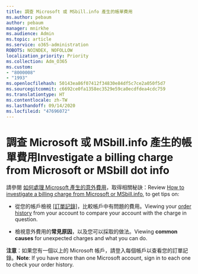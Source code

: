 ```yaml
---
title: 調查 Microsoft 或 MSbill.info 產生的帳單費用
ms.author: pebaum
author: pebaum
manager: mnirkhe
ms.audience: Admin
ms.topic: article
ms.service: o365-administration
ROBOTS: NOINDEX, NOFOLLOW
localization_priority: Priority
ms.collection: Adm_O365
ms.custom:
- "8000008"
- "1993"
ms.openlocfilehash: 50143ea86f07412f34830e84df5c7ce2a050f5d7
ms.sourcegitcommit: c6692ce0fa1358ec3529e59ca0ecdfdea4cdc759
ms.translationtype: HT
ms.contentlocale: zh-TW
ms.lasthandoff: 09/14/2020
ms.locfileid: "47696072"
---
```

# <a name="investigate-a-billing-charge-from-microsoft-or-msbill-dot-info"></a><span data-ttu-id="446e9-102">調查 Microsoft 或 MSbill.info 產生的帳單費用</span><span class="sxs-lookup"><span data-stu-id="446e9-102">Investigate a billing charge from Microsoft or MSbill dot info</span></span>

<span data-ttu-id="446e9-103">請參閱 [如何處理 Microsoft 產生的意外費用](https://support.microsoft.com/help/10623/microsoft-account-investigate-billing-charge)，取得相關秘訣：</span><span class="sxs-lookup"><span data-stu-id="446e9-103">Review [How to investigate a billing charge from Microsoft or MSbill.info](https://support.microsoft.com/help/10623/microsoft-account-investigate-billing-charge), to get tips on:</span></span> 

- <span data-ttu-id="446e9-104">從您的帳戶檢視 [[訂單記錄]](https://account.microsoft.com/billing/orders/)，比較帳戶中有問題的費用。</span><span class="sxs-lookup"><span data-stu-id="446e9-104">Viewing your [order history](https://account.microsoft.com/billing/orders/) from your account to compare your account with the charge in question.</span></span>

- <span data-ttu-id="446e9-105">檢視意外費用的**常見原因**，以及您可以採取的做法。</span><span class="sxs-lookup"><span data-stu-id="446e9-105">Viewing **common causes** for unexpected charges and what you can do.</span></span>

<span data-ttu-id="446e9-106">**注意**：如果您有一個以上的 Microsoft 帳戶，請登入每個帳戶以查看您的訂單記錄。</span><span class="sxs-lookup"><span data-stu-id="446e9-106">**Note**: If you have more than one Microsoft account, sign in to each one to check your order history.</span></span>

